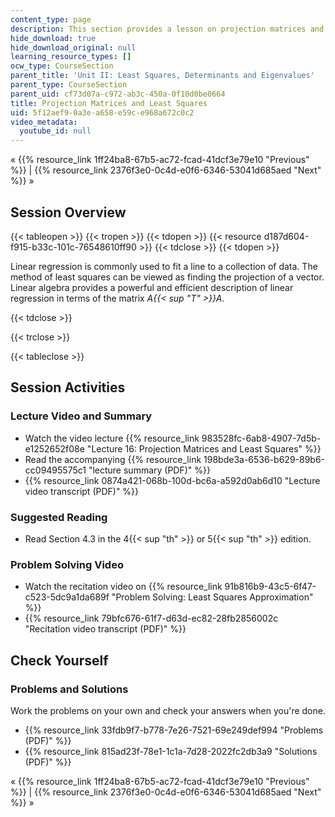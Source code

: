 ```yaml
---
content_type: page
description: This section provides a lesson on projection matrices and least squares.
hide_download: true
hide_download_original: null
learning_resource_types: []
ocw_type: CourseSection
parent_title: 'Unit II: Least Squares, Determinants and Eigenvalues'
parent_type: CourseSection
parent_uid: cf73d07a-c972-ab3c-450a-0f10d0be0664
title: Projection Matrices and Least Squares
uid: 5f12aef9-0a3e-a658-e59c-e968a672c0c2
video_metadata:
  youtube_id: null
---
```


« {{% resource_link 1ff24ba8-67b5-ac72-fcad-41dcf3e79e10 "Previous" %}} | {{% resource_link 2376f3e0-0c4d-e0f6-6346-53041d685aed "Next" %}} »

Session Overview
----------------

{{< tableopen >}}
{{< tropen >}}
{{< tdopen >}}
{{< resource d187d604-f915-b33c-101c-76548610ff90 >}}
{{< tdclose >}}
{{< tdopen >}}


Linear regression is commonly used to fit a line to a collection of data. The method of least squares can be viewed as finding the projection of a vector. Linear algebra provides a powerful and efficient description of linear regression in terms of the matrix _A{{< sup "T" >}}A_.


{{< tdclose >}}

{{< trclose >}}

{{< tableclose >}}

Session Activities
------------------

### Lecture Video and Summary

*   Watch the video lecture {{% resource_link 983528fc-6ab8-4907-7d5b-e1252652f08e "Lecture 16: Projection Matrices and Least Squares" %}}
*   Read the accompanying {{% resource_link 198bde3a-6536-b629-89b6-cc09495575c1 "lecture summary (PDF)" %}}
*   {{% resource_link 0874a421-068b-100d-bc6a-a592d0ab6d10 "Lecture video transcript (PDF)" %}}

### Suggested Reading

*   Read Section 4.3 in the 4{{< sup "th" >}} or 5{{< sup "th" >}} edition.

### Problem Solving Video

*   Watch the recitation video on {{% resource_link 91b816b9-43c5-6f47-c523-5dc9a1da689f "Problem Solving: Least Squares Approximation" %}}
*   {{% resource_link 79bfc676-61f7-d63d-ec82-28fb2856002c "Recitation video transcript (PDF)" %}}

Check Yourself
--------------

### Problems and Solutions

Work the problems on your own and check your answers when you're done.

*   {{% resource_link 33fdb9f7-b778-7e26-7521-69e249def994 "Problems (PDF)" %}}
*   {{% resource_link 815ad23f-78e1-1c1a-7d28-2022fc2db3a9 "Solutions (PDF)" %}}

« {{% resource_link 1ff24ba8-67b5-ac72-fcad-41dcf3e79e10 "Previous" %}} | {{% resource_link 2376f3e0-0c4d-e0f6-6346-53041d685aed "Next" %}} »